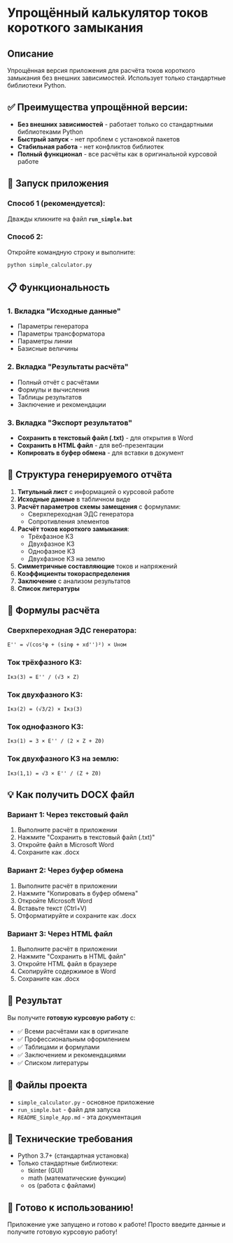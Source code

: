 # Упрощённый калькулятор токов короткого замыкания

## Описание
Упрощённая версия приложения для расчёта токов короткого замыкания без внешних зависимостей. Использует только стандартные библиотеки Python.

## ✅ Преимущества упрощённой версии:
- **Без внешних зависимостей** - работает только со стандартными библиотеками Python
- **Быстрый запуск** - нет проблем с установкой пакетов
- **Стабильная работа** - нет конфликтов библиотек
- **Полный функционал** - все расчёты как в оригинальной курсовой работе

## 🚀 Запуск приложения

### Способ 1 (рекомендуется):
Дважды кликните на файл **`run_simple.bat`**

### Способ 2:
Откройте командную строку и выполните:
```bash
python simple_calculator.py
```

## 📋 Функциональность

### 1. Вкладка "Исходные данные"
- Параметры генератора
- Параметры трансформатора
- Параметры линии
- Базисные величины

### 2. Вкладка "Результаты расчёта"
- Полный отчёт с расчётами
- Формулы и вычисления
- Таблицы результатов
- Заключение и рекомендации

### 3. Вкладка "Экспорт результатов"
- **Сохранить в текстовый файл (.txt)** - для открытия в Word
- **Сохранить в HTML файл** - для веб-презентации
- **Копировать в буфер обмена** - для вставки в документ

## 📄 Структура генерируемого отчёта

1. **Титульный лист** с информацией о курсовой работе
2. **Исходные данные** в табличном виде
3. **Расчёт параметров схемы замещения** с формулами:
   - Сверхпереходная ЭДС генератора
   - Сопротивления элементов
4. **Расчёт токов короткого замыкания**:
   - Трёхфазное КЗ
   - Двухфазное КЗ
   - Однофазное КЗ
   - Двухфазное КЗ на землю
5. **Симметричные составляющие** токов и напряжений
6. **Коэффициенты токораспределения**
7. **Заключение** с анализом результатов
8. **Список литературы**

## 🔧 Формулы расчёта

### Сверхпереходная ЭДС генератора:
```
E'' = √(cos²φ + (sinφ + xd'')²) × Uном
```

### Ток трёхфазного КЗ:
```
Iкз(3) = E'' / (√3 × Z)
```

### Ток двухфазного КЗ:
```
Iкз(2) = (√3/2) × Iкз(3)
```

### Ток однофазного КЗ:
```
Iкз(1) = 3 × E'' / (2 × Z + Z0)
```

### Ток двухфазного КЗ на землю:
```
Iкз(1,1) = √3 × E'' / (Z + Z0)
```

## 💡 Как получить DOCX файл

### Вариант 1: Через текстовый файл
1. Выполните расчёт в приложении
2. Нажмите "Сохранить в текстовый файл (.txt)"
3. Откройте файл в Microsoft Word
4. Сохраните как .docx

### Вариант 2: Через буфер обмена
1. Выполните расчёт в приложении
2. Нажмите "Копировать в буфер обмена"
3. Откройте Microsoft Word
4. Вставьте текст (Ctrl+V)
5. Отформатируйте и сохраните как .docx

### Вариант 3: Через HTML файл
1. Выполните расчёт в приложении
2. Нажмите "Сохранить в HTML файл"
3. Откройте HTML файл в браузере
4. Скопируйте содержимое в Word
5. Сохраните как .docx

## 🎯 Результат
Вы получите **готовую курсовую работу** с:
- ✅ Всеми расчётами как в оригинале
- ✅ Профессиональным оформлением
- ✅ Таблицами и формулами
- ✅ Заключением и рекомендациями
- ✅ Списком литературы

## 📁 Файлы проекта
- `simple_calculator.py` - основное приложение
- `run_simple.bat` - файл для запуска
- `README_Simple_App.md` - эта документация

## 🔧 Технические требования
- Python 3.7+ (стандартная установка)
- Только стандартные библиотеки:
  - tkinter (GUI)
  - math (математические функции)
  - os (работа с файлами)

## 🎉 Готово к использованию!
Приложение уже запущено и готово к работе! Просто введите данные и получите готовую курсовую работу!

